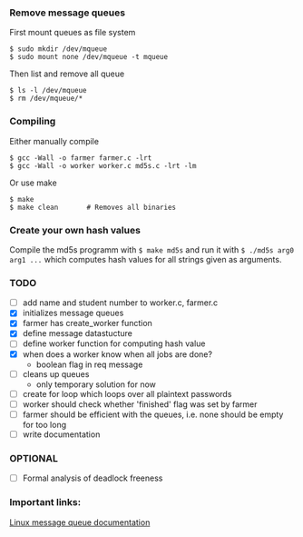 ### Remove message queues

First mount queues as file system

```
$ sudo mkdir /dev/mqueue
$ sudo mount none /dev/mqueue -t mqueue
```

Then list and remove all queue

```
$ ls -l /dev/mqueue
$ rm /dev/mqueue/*
```

### Compiling

Either manually compile

```
$ gcc -Wall -o farmer farmer.c -lrt
$ gcc -Wall -o worker worker.c md5s.c -lrt -lm
```

Or use make

```
$ make
$ make clean       # Removes all binaries
```

### Create your own hash values

Compile the md5s programm with `$ make md5s` and run it with `$ ./md5s arg0 arg1 ...` which computes hash values for all strings given as arguments.

### TODO

- [ ] add name and student number to worker.c, farmer.c
- [x] initializes message queues
- [x] farmer has create_worker function
- [x] define message datastucture
- [ ] define worker function for computing hash value
- [x] when does a worker know when all jobs are done?
  - boolean flag in req message
- [ ] cleans up queues
  - only temporary solution for now
- [ ] create for loop which loops over all plaintext passwords
- [ ] worker should check whether 'finished' flag was set by farmer
- [ ] farmer should be efficient with the queues, i.e. none should be empty for too long
- [ ] write documentation

### OPTIONAL

- [ ] Formal analysis of deadlock freeness

### Important links:

[Linux message queue documentation](http://man7.org/linux/man-pages/man7/mq_overview.7.html)
